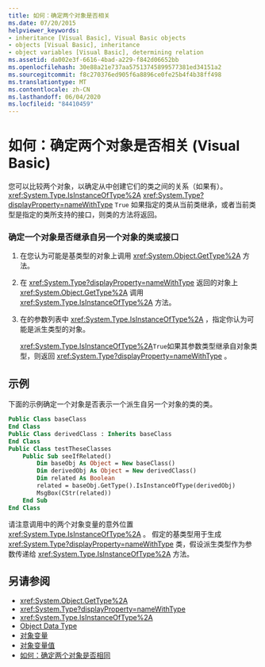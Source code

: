 ```yaml
---
title: 如何：确定两个对象是否相关
ms.date: 07/20/2015
helpviewer_keywords:
- inheritance [Visual Basic], Visual Basic objects
- objects [Visual Basic], inheritance
- object variables [Visual Basic], determining relation
ms.assetid: da002e3f-6616-4bad-a229-f842d06652bb
ms.openlocfilehash: 30e88a21e737aa57513745899577381ed34151a2
ms.sourcegitcommit: f8c270376ed905f6a8896ce0fe25b4f4b38ff498
ms.translationtype: MT
ms.contentlocale: zh-CN
ms.lasthandoff: 06/04/2020
ms.locfileid: "84410459"
---
```

# <a name="how-to-determine-whether-two-objects-are-related-visual-basic"></a>如何：确定两个对象是否相关 (Visual Basic)

您可以比较两个对象，以确定从中创建它们的类之间的关系（如果有）。 <xref:System.Type.IsInstanceOfType%2A> <xref:System.Type?displayProperty=nameWithType> `True` 如果指定的类从当前类继承，或者当前类型是指定的类所支持的接口，则类的方法将返回。

### <a name="to-determine-if-one-object-inherits-from-another-objects-class-or-interface"></a>确定一个对象是否继承自另一个对象的类或接口

1. 在您认为可能是基类型的对象上调用 <xref:System.Object.GetType%2A> 方法。

2. 在 <xref:System.Type?displayProperty=nameWithType> 返回的对象上 <xref:System.Object.GetType%2A> 调用 <xref:System.Type.IsInstanceOfType%2A> 方法。

3. 在的参数列表中 <xref:System.Type.IsInstanceOfType%2A> ，指定你认为可能是派生类型的对象。

    <xref:System.Type.IsInstanceOfType%2A>`True`如果其参数类型继承自对象类型，则返回 <xref:System.Type?displayProperty=nameWithType> 。

## <a name="example"></a>示例
 下面的示例确定一个对象是否表示一个派生自另一个对象的类的类。

```vb
Public Class baseClass
End Class
Public Class derivedClass : Inherits baseClass
End Class
Public Class testTheseClasses
    Public Sub seeIfRelated()
        Dim baseObj As Object = New baseClass()
        Dim derivedObj As Object = New derivedClass()
        Dim related As Boolean
        related = baseObj.GetType().IsInstanceOfType(derivedObj)
        MsgBox(CStr(related))
    End Sub
End Class
```

请注意调用中的两个对象变量的意外位置 <xref:System.Type.IsInstanceOfType%2A> 。 假定的基类型用于生成 <xref:System.Type?displayProperty=nameWithType> 类，假设派生类型作为参数传递给 <xref:System.Type.IsInstanceOfType%2A> 方法。

## <a name="see-also"></a>另请参阅

- <xref:System.Object.GetType%2A>
- <xref:System.Type?displayProperty=nameWithType>
- <xref:System.Type.IsInstanceOfType%2A>
- [Object Data Type](../../../language-reference/data-types/object-data-type.md)
- [对象变量](object-variables.md)
- [对象变量值](object-variable-values.md)
- [如何：确定两个对象是否相同](how-to-determine-whether-two-objects-are-identical.md)
